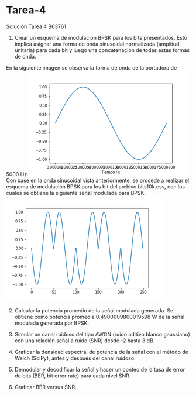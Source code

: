 # Tarea-4
Solución Tarea 4 B63761

1) Crear un esquema de modulación BPSK para los bits presentados. Esto implica asignar una forma de onda sinusoidal normalizada (amplitud unitaria) para cada bit y luego una concatenación de todas estas formas de onda.

En la siguiente imagen se observa la forma de onda de la portadora de 5000 Hz.
![onda](onda.png)
Con base en la onda sinusoidal vista anteriormente, se procede a realizar el esquema de modulación BPSK para los bit del archivo bits10k.csv, con los cuales se obtiene la siguiente señal modulada  para BPSK.
![Tx](Tx.png)

2) Calcular la potencia promedio de la señal modulada generada.
Se obtiene como potencia promedia 0.4900009800019598 W de la señal modulada generada por BPSK. 

3) Simular un canal ruidoso del tipo AWGN (ruido aditivo blanco gaussiano) con una relación señal a ruido (SNR) desde -2 hasta 3 dB.



4) Graficar la densidad espectral de potencia de la señal con el método de Welch (SciPy), antes y después del canal ruidoso.


5)  Demodular y decodificar la señal y hacer un conteo de la tasa de error de bits (BER, bit error rate) para cada nivel SNR.


6) Graficar BER versus SNR.
